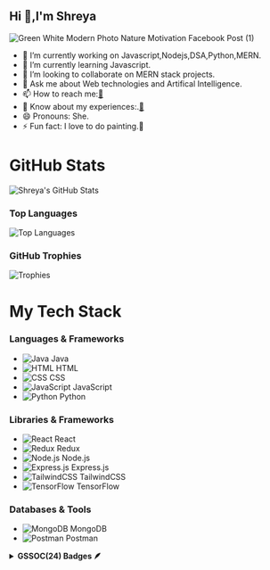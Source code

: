 ## Hi 👋,I'm Shreya 




![Green White Modern Photo Nature Motivation Facebook Post (1)](https://github.com/user-attachments/assets/e35864ba-60e1-49ef-883a-4f5aec7aeabf)
- 🔭 I’m currently working on Javascript,Nodejs,DSA,Python,MERN.
- 🌱 I’m currently learning Javascript.
- 👯 I’m looking to collaborate on MERN stack projects.
- 💬 Ask me about Web technologies and Artifical Intelligence.
- 📫 How to reach me:[📧](mailto:shreyasupe510@gmail.com)
- 📄 Know about my experiences:.[📄](https://drive.google.com/file/d/1KAmuBEmvU60zzEtDZqI7_Jr2YSKr5sk6/view?usp=sharing)
- 😄 Pronouns: She.
- ⚡ Fun fact: I love to do painting.🎨





# GitHub Stats

![Shreya's GitHub Stats](https://github-readme-stats.vercel.app/api?username=shreyasupe35&show_icons=true&hide_title=true&count_private=true&theme=blue-green)

### Top Languages
![Top Languages](https://github-readme-stats.vercel.app/api/top-langs/?username=shreyasupe35&layout=compact&theme=blue-green)



### GitHub Trophies
![Trophies](https://github-profile-trophy.vercel.app/?username=shreyasupe35&theme=onedark)


# My Tech Stack

### Languages & Frameworks
- ![Java](https://img.icons8.com/ios-filled/50/000000/java-coffee-cup.png) Java
- ![HTML](https://img.icons8.com/ios-filled/50/000000/html-5.png) HTML
- ![CSS](https://img.icons8.com/ios-filled/50/000000/css3.png) CSS
- ![JavaScript](https://img.icons8.com/ios-filled/50/000000/javascript.png) JavaScript
- ![Python](https://img.icons8.com/ios-filled/50/000000/python.png) Python

### Libraries & Frameworks
- ![React](https://img.icons8.com/ios-filled/50/000000/react-native.png) React
- ![Redux](https://img.icons8.com/ios-filled/50/000000/redux.png) Redux
- ![Node.js](https://img.icons8.com/ios-filled/50/000000/nodejs.png) Node.js
- ![Express.js](https://img.icons8.com/ios-filled/50/000000/express.png) Express.js
- ![TailwindCSS](https://img.icons8.com/ios-filled/50/000000/tailwindcss.png) TailwindCSS
- ![TensorFlow](https://img.icons8.com/ios-filled/50/000000/tensorflow.png) TensorFlow

### Databases & Tools
- ![MongoDB](https://img.icons8.com/ios-filled/50/000000/mongodb.png) MongoDB
- ![Postman](https://img.icons8.com/ios-filled/50/000000/postman.png) Postman






<details>	
 <summary><b>GSSOC(24) Badges 🪶</b></summary><br>
<div style='display:flex; align-items:center; gap: 10px;' align='center'><a href="https://gssoc.girlscript.tech/leaderboard">
<img src="https://raw.githubusercontent.com/GSSoC24/Postman-Challenge/main/docs/assets/Postman%20White.png" width="100px" height="100px" />
  
</div>
</details>




